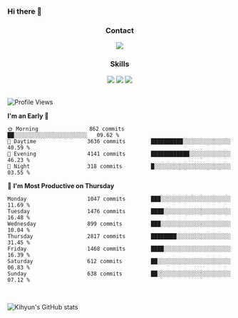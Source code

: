 ### Hi there 👋

<!--
**Key5771/Key5771** is a ✨ _special_ ✨ repository because its `README.md` (this file) appears on your GitHub profile.

Here are some ideas to get you started:

- 🔭 I’m currently working on ...
- 🌱 I’m currently learning ...
- 👯 I’m looking to collaborate on ...
- 🤔 I’m looking for help with ...
- 💬 Ask me about ...
- 📫 How to reach me: ...
- 😄 Pronouns: ...
- ⚡ Fun fact: ...
-->

<h3 align="center">Contact</h3>
<div align="center">
  <a href="mailto:ksj57715@gmail.com"><img src="https://img.shields.io/badge/Gmail-D14836?style=for-the-badge&logo=gmail&logoColor=white"/></a>
</div>

<h3 align="center">Skills</h3>
<div align="center">
  <img src="https://img.shields.io/badge/iOS-000000?style=for-the-badge&logo=ios&logoColor=white"/>
  <img src="https://img.shields.io/badge/Swift-FA7343?style=for-the-badge&logo=swift&logoColor=white"/>
  <img src="https://img.shields.io/badge/Xcode-007ACC?style=for-the-badge&logo=Xcode&logoColor=white"/>
</div>

<br>

<!--START_SECTION:waka-->
![Profile Views](http://img.shields.io/badge/Profile%20Views-0-blue)

**I'm an Early 🐤** 

```text
🌞 Morning                862 commits         ██░░░░░░░░░░░░░░░░░░░░░░░   09.62 % 
🌆 Daytime                3636 commits        ██████████░░░░░░░░░░░░░░░   40.59 % 
🌃 Evening                4141 commits        ████████████░░░░░░░░░░░░░   46.23 % 
🌙 Night                  318 commits         █░░░░░░░░░░░░░░░░░░░░░░░░   03.55 % 
```
📅 **I'm Most Productive on Thursday** 

```text
Monday                   1047 commits        ███░░░░░░░░░░░░░░░░░░░░░░   11.69 % 
Tuesday                  1476 commits        ████░░░░░░░░░░░░░░░░░░░░░   16.48 % 
Wednesday                899 commits         ███░░░░░░░░░░░░░░░░░░░░░░   10.04 % 
Thursday                 2817 commits        ████████░░░░░░░░░░░░░░░░░   31.45 % 
Friday                   1468 commits        ████░░░░░░░░░░░░░░░░░░░░░   16.39 % 
Saturday                 612 commits         ██░░░░░░░░░░░░░░░░░░░░░░░   06.83 % 
Sunday                   638 commits         ██░░░░░░░░░░░░░░░░░░░░░░░   07.12 % 
```



<!--END_SECTION:waka-->

<br>


![Kihyun's GitHub stats](https://github-readme-stats.vercel.app/api?username=key5771&show_icons=true&theme=radical)
